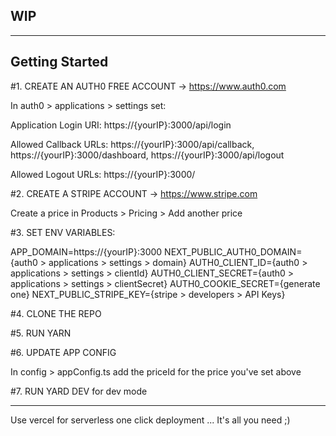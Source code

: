 ## WIP

-----

## Getting Started

#1. CREATE AN AUTH0 FREE ACCOUNT -> https://www.auth0.com

In auth0 > applications > settings set:

Application Login URI: 
https://{yourIP}:3000/api/login

Allowed Callback URLs:
https://{yourIP}:3000/api/callback, 
https://{yourIP}:3000/dashboard, 
https://{yourIP}:3000/api/logout

Allowed Logout URLs:
https://{yourIP}:3000/


#2. CREATE A STRIPE ACCOUNT -> https://www.stripe.com

Create a price in Products > Pricing > Add another price

#3. SET ENV VARIABLES:

APP_DOMAIN=https://{yourIP}:3000
NEXT_PUBLIC_AUTH0_DOMAIN={auth0 > applications > settings > domain}
AUTH0_CLIENT_ID={auth0 > applications > settings > clientId}
AUTH0_CLIENT_SECRET={auth0 > applications > settings > clientSecret}
AUTH0_COOKIE_SECRET={generate one}
NEXT_PUBLIC_STRIPE_KEY={stripe > developers > API Keys}

#4. CLONE THE REPO

#5. RUN YARN

#6. UPDATE APP CONFIG

In config > appConfig.ts add the priceId for the price you've set above

#7. RUN YARD DEV for dev mode

----

Use vercel for serverless one click deployment ... It's all you need ;)
